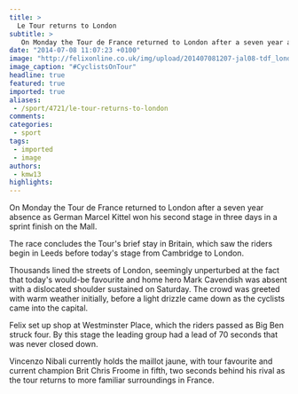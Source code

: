 ```yaml
---
title: >
  Le Tour returns to London
subtitle: >
   On Monday the Tour de France returned to London after a seven year absence as German Marcel Kittel won his second stage in three days in a sprint finish on the Mall.
date: "2014-07-08 11:07:23 +0100"
image: "http://felixonline.co.uk/img/upload/201407081207-jal08-tdf_london_image.jpg"
image_caption: "#CyclistsOnTour"
headline: true
featured: true
imported: true
aliases:
 - /sport/4721/le-tour-returns-to-london
comments:
categories:
 - sport
tags:
 - imported
 - image
authors:
 - kmw13
highlights:
---
```


On Monday the Tour de France returned to London after a seven year absence as German Marcel Kittel won his second stage in three days in a sprint finish on the Mall.

The race concludes the Tour's brief stay in Britain, which saw the riders begin in Leeds before today's stage from Cambridge to London.

Thousands lined the streets of London, seemingly unperturbed at the fact that today's would-be favourite and home hero Mark Cavendish was absent with a dislocated shoulder sustained on Saturday. The crowd was greeted with warm weather initially, before a light drizzle came down as the cyclists came into the capital.

Felix set up shop at Westminster Place, which the riders passed as Big Ben struck four. By this stage the leading group had a lead of 70 seconds that was never closed down.

Vincenzo Nibali currently holds the maillot jaune, with tour favourite and current champion Brit Chris Froome in fifth, two seconds behind his rival as the tour returns to more familiar surroundings in France.
